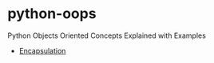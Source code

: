 # python-oops
Python Objects Oriented Concepts Explained with Examples

* [Encapsulation](/encapsulation.md)